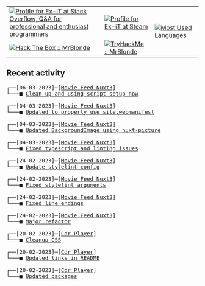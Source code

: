 <table>
    <tr>
        <td>
            <a href="https://stackoverflow.com/users/3351720/ex-it">
                <img alt="Profile for Ex-iT at Stack Overflow, Q&amp;A for professional and enthusiast programmers" src="https://stackoverflow.com/users/flair/3351720.png?theme=dark" />
            </a>
        </td>
        <td>
            <a href="https://steamcommunity.com/id/Ex-iT">
                <img alt="Profile for Ex-iT at Steam" src="https://steamcommunity-a.akamaihd.net/public/shared/images/header/globalheader_logo.png" />
            </a>
        </td>
        <td rowspan="2">
            <a href="https://github.com/Ex-iT/">
                <img alt="Most Used Languages" src="https://github-readme-stats.vercel.app/api/top-langs/?username=ex-it&layout=compact&theme=algolia" />
            </a>
        </td>
    </tr>
    <tr>
        <td>
            <a href="https://app.hackthebox.eu/profile/169430">
                <img alt="Hack The Box :: MrBlonde" src="https://www.hackthebox.eu/badge/image/169430" />
            </a>
        </td>
        <td>
            <a href="https://tryhackme.com/p/MrBlonde/">
                <img alt="TryHackMe :: MrBlonde" src="https://ishetaldonderdag.nl/proxy/thm" />
            </a>
        </td>
    </tr>
</table>

<h2>Recent activity</h2>

<pre>
┌──[06-03-2023]─[<a href="https://github.com/Ex-iT/movie-feed-nuxt3">Movie Feed Nuxt3</a>]
└───■ <a href="https://github.com/Ex-iT/movie-feed-nuxt3/commit/a73cd7b31a48e7245c623e4edd6f7c651edd6d47">Clean up and using script setup now</a><br />
┌──[04-03-2023]─[<a href="https://github.com/Ex-iT/movie-feed-nuxt3">Movie Feed Nuxt3</a>]
└───■ <a href="https://github.com/Ex-iT/movie-feed-nuxt3/commit/8777170036c0c03fb0ccf914673cd2fbab48adc4">Updated to properly use site.webmanifest</a><br />
┌──[04-03-2023]─[<a href="https://github.com/Ex-iT/movie-feed-nuxt3">Movie Feed Nuxt3</a>]
└───■ <a href="https://github.com/Ex-iT/movie-feed-nuxt3/commit/753ad5ca224f4951d1e6887bef7da92ea7e79b6e">Updated BackgroundImage using nuxt-picture</a><br />
┌──[04-03-2023]─[<a href="https://github.com/Ex-iT/movie-feed-nuxt3">Movie Feed Nuxt3</a>]
└───■ <a href="https://github.com/Ex-iT/movie-feed-nuxt3/commit/3622ad3d5e1945b15d65f1be73714bdbbe0a2ab8">Fixed typescript and linting issues</a><br />
┌──[24-02-2023]─[<a href="https://github.com/Ex-iT/movie-feed-nuxt3">Movie Feed Nuxt3</a>]
└───■ <a href="https://github.com/Ex-iT/movie-feed-nuxt3/commit/3be6f97198b7ddc1bc7165416447a7be05922f72">Update stylelint config</a><br />
┌──[24-02-2023]─[<a href="https://github.com/Ex-iT/movie-feed-nuxt3">Movie Feed Nuxt3</a>]
└───■ <a href="https://github.com/Ex-iT/movie-feed-nuxt3/commit/4a4391b3a0c875172cc9919d6960f623c4c931b0">Fixed stylelint arguments</a><br />
┌──[24-02-2023]─[<a href="https://github.com/Ex-iT/movie-feed-nuxt3">Movie Feed Nuxt3</a>]
└───■ <a href="https://github.com/Ex-iT/movie-feed-nuxt3/commit/aa5716955eb6f01da8794867cf297abaa75dee4a">Fixed line endings</a><br />
┌──[24-02-2023]─[<a href="https://github.com/Ex-iT/movie-feed-nuxt3">Movie Feed Nuxt3</a>]
└───■ <a href="https://github.com/Ex-iT/movie-feed-nuxt3/commit/10b8e2661b79b1b17ee7e8036c375ba6ee95307e">Major refactor</a><br />
┌──[20-02-2023]─[<a href="https://github.com/Ex-iT/CDR-Player">Cdr Player</a>]
└───■ <a href="https://github.com/Ex-iT/CDR-Player/commit/ccbcdb62ccd84f9043a99b8bdb9efb27d466aa2c">Cleanup CSS</a><br />
┌──[20-02-2023]─[<a href="https://github.com/Ex-iT/CDR-Player">Cdr Player</a>]
└───■ <a href="https://github.com/Ex-iT/CDR-Player/commit/3dbd5344d0d25a3ac01a1ba83dbc7ad3bb11fb14">Updated links in README</a><br />
┌──[20-02-2023]─[<a href="https://github.com/Ex-iT/CDR-Player">Cdr Player</a>]
└───■ <a href="https://github.com/Ex-iT/CDR-Player/commit/8d6c34a52ee812f4dd178d94d7ded05d61ed1d48">Updated packages</a><br />
</pre>